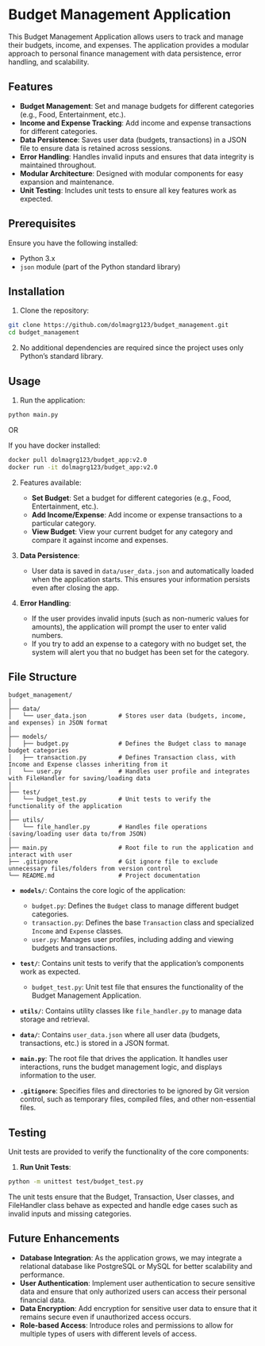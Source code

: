 # Budget Management Application

This Budget Management Application allows users to track and manage their budgets, income, and expenses. The application provides a modular approach to personal finance management with data persistence, error handling, and scalability.

## Features

- **Budget Management**: Set and manage budgets for different categories (e.g., Food, Entertainment, etc.).
- **Income and Expense Tracking**: Add income and expense transactions for different categories.
- **Data Persistence**: Saves user data (budgets, transactions) in a JSON file to ensure data is retained across sessions.
- **Error Handling**: Handles invalid inputs and ensures that data integrity is maintained throughout.
- **Modular Architecture**: Designed with modular components for easy expansion and maintenance.
- **Unit Testing**: Includes unit tests to ensure all key features work as expected.

## Prerequisites

Ensure you have the following installed:

- Python 3.x
- `json` module (part of the Python standard library)

## Installation

1. Clone the repository:

```bash
git clone https://github.com/dolmagrg123/budget_management.git
cd budget_management
```

2. No additional dependencies are required since the project uses only Python’s standard library.

## Usage

1. Run the application:

```bash
python main.py
```

OR

If you have docker installed:

```bash
docker pull dolmagrg123/budget_app:v2.0
docker run -it dolmagrg123/budget_app:v2.0

```

2. Features available:
   - **Set Budget**: Set a budget for different categories (e.g., Food, Entertainment, etc.).
   - **Add Income/Expense**: Add income or expense transactions to a particular category.
   - **View Budget**: View your current budget for any category and compare it against income and expenses.

3. **Data Persistence**:
   - User data is saved in `data/user_data.json` and automatically loaded when the application starts. This ensures your information persists even after closing the app.

4. **Error Handling**:
   - If the user provides invalid inputs (such as non-numeric values for amounts), the application will prompt the user to enter valid numbers.
   - If you try to add an expense to a category with no budget set, the system will alert you that no budget has been set for the category.

## File Structure

```
budget_management/
│
├── data/                       
│   └── user_data.json         # Stores user data (budgets, income, and expenses) in JSON format
│
├── models/                    
│   ├── budget.py              # Defines the Budget class to manage budget categories
│   ├── transaction.py         # Defines Transaction class, with Income and Expense classes inheriting from it
│   └── user.py                # Handles user profile and integrates with FileHandler for saving/loading data
│
├── test/                      
│   └── budget_test.py         # Unit tests to verify the functionality of the application
│
├── utils/
│   └── file_handler.py        # Handles file operations (saving/loading user data to/from JSON)
│
├── main.py                    # Root file to run the application and interact with user
├── .gitignore                 # Git ignore file to exclude unnecessary files/folders from version control
└── README.md                  # Project documentation
```

- **`models/`**: Contains the core logic of the application:
  - `budget.py`: Defines the `Budget` class to manage different budget categories.
  - `transaction.py`: Defines the base `Transaction` class and specialized `Income` and `Expense` classes.
  - `user.py`: Manages user profiles, including adding and viewing budgets and transactions.
  
- **`test/`**: Contains unit tests to verify that the application’s components work as expected.
  - `budget_test.py`: Unit test file that ensures the functionality of the Budget Management Application.

- **`utils/`**: Contains utility classes like `file_handler.py` to manage data storage and retrieval.

- **`data/`**: Contains `user_data.json` where all user data (budgets, transactions, etc.) is stored in a JSON format.

- **`main.py`**: The root file that drives the application. It handles user interactions, runs the budget management logic, and displays information to the user.

- **`.gitignore`**: Specifies files and directories to be ignored by Git version control, such as temporary files, compiled files, and other non-essential files.

## Testing

Unit tests are provided to verify the functionality of the core components:

1. **Run Unit Tests**:

```bash
python -m unittest test/budget_test.py
```

The unit tests ensure that the Budget, Transaction, User classes, and FileHandler class behave as expected and handle edge cases such as invalid inputs and missing categories.


## Future Enhancements

- **Database Integration**: As the application grows, we may integrate a relational database like PostgreSQL or MySQL for better scalability and performance.
- **User Authentication**: Implement user authentication to secure sensitive data and ensure that only authorized users can access their personal financial data.
- **Data Encryption**: Add encryption for sensitive user data to ensure that it remains secure even if unauthorized access occurs.
- **Role-based Access**: Introduce roles and permissions to allow for multiple types of users with different levels of access.
